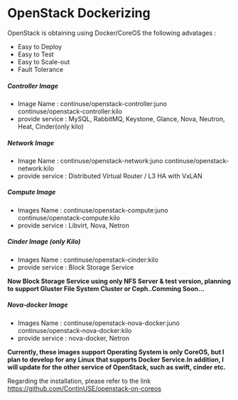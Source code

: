 # OpenStack Dockerizing
OpenStack is obtaining using Docker/CoreOS the following advatages :
* Easy to Deploy
* Easy to Test
* Easy to Scale-out
* Fault Tolerance

##### Controller Image
* Image Name : continuse/openstack-controller:juno
               continuse/openstack-controller:kilo
* provide service : MySQL, RabbitMQ, Keystone, Glance, Nova, Neutron, Heat, Cinder(only kilo)

##### Network Image
* Image Name : continuse/openstack-network:juno
               continuse/openstack-network:kilo
* provide service : Distributed Virtual Router / L3 HA with VxLAN

##### Compute Image
* Images Name : continuse/openstack-compute:juno
                continuse/openstack-compute:kilo
* provide service : Libvirt, Nova, Netron

##### Cinder Image (only Kilo)
* Images Name : continuse/openstack-cinder:kilo
* provide service : Block Storage Service

**Now Block Storage Service using only NFS Server & test version, planning to support Gluster File System Cluster or Ceph..Comming Soon...**

##### Nova-docker Image
* Images Name : continuse/openstack-nova-docker:juno
                continuse/openstack-nova-docker:kilo
* provide service : nova-docker, Netron

**Currently, these images support Operating System is only  CoreOS, but I plan to develop for any Linux that supports Docker Service.In addition, I will update for the other service of OpenStack, such as swift, cinder etc.**

Regarding the installation, please refer to the link 
https://github.com/ContinUSE/openstack-on-coreos

